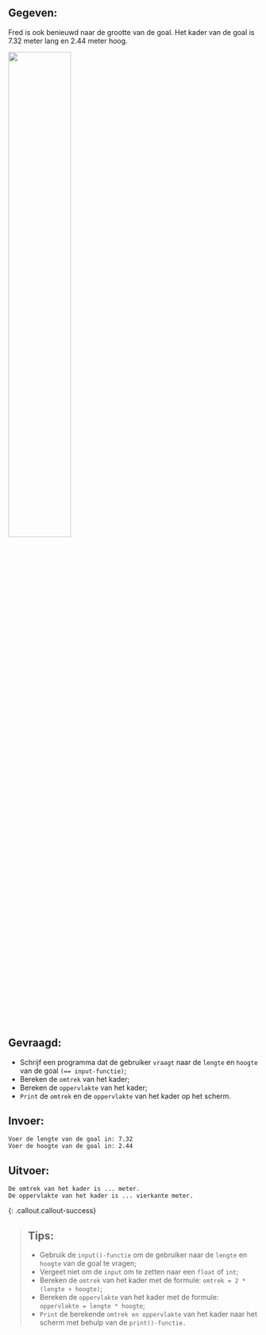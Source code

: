 ## Gegeven: 

Fred is ook benieuwd naar de grootte van de goal. Het kader van de goal is 7.32 meter lang en 2.44 meter hoog.

<img src="https://images.pexels.com/photos/149356/pexels-photo-149356.jpeg" width="50%"/>

## Gevraagd: 

* Schrijf een programma dat de gebruiker `vraagt` naar de `lengte` en `hoogte` van de goal `(== input-functie)`;
* Bereken de `omtrek` van het kader;
* Bereken de `oppervlakte` van het kader;
* `Print` de `omtrek` en de `oppervlakte` van het kader op het scherm.

## Invoer: 
```
Voer de lengte van de goal in: 7.32
Voer de hoogte van de goal in: 2.44
```

## Uitvoer: 
```
De omtrek van het kader is ... meter.
De oppervlakte van het kader is ... vierkante meter.
```

{: .callout.callout-success}
>## Tips: 
>* Gebruik de `input()-functie` om de gebruiker naar de `lengte` en `hoogte` van de goal te vragen;
>* Vergeet niet om de `input` om te zetten naar een `float` of `int`;
>* Bereken de `omtrek` van het kader met de formule: `omtrek = 2 * (lengte + hoogte)`;
>* Bereken de `oppervlakte` van het kader met de formule: `oppervlakte = lengte * hoogte`; 
>* `Print` de berekende `omtrek en oppervlakte` van het kader naar het scherm met behulp van de `print()-functie.`
